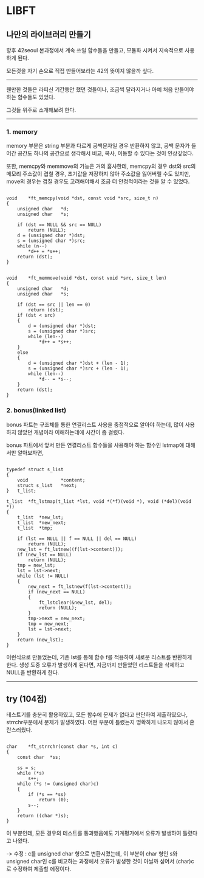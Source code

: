 # LIBFT

## 나만의 라이브러리 만들기

향후 42seoul 본과정에서 계속 쓰일 함수들을 만들고, 모듈화 시켜서 지속적으로 사용하게 된다.

모든것을 자기 손으로 직접 만들어보라는 42의 뜻이지 않을까 싶다.

-----------------------

웬만한 것들은 라피신 기간동안 했던 것들이나, 조금씩 달라지거나 아예 처음 만들어야하는 함수들도 있었다.

그것들 위주로 소개해보려 한다.

----------------------

### 1. memory

memory 부분은 string 부분과 다르게 공백문자일 경우 반환하지 않고, 공백 문자가 들어간 공간도 하나의 공간으로 생각해서 비교, 복사, 이동할 수 있다는 것이 인상깊었다.

또한, memcpy와 memmove의 기능은 거의 흡사한데, memcpy의 경우 dst와 src의 메모리 주소값이 겹칠 경우, 초기값을 저장하지 않아 주소값을 잃어버릴 수도 있지만, move의 경우는 겹칠 경우도 고려해야해서 조금 더 안정적이라는 것을 알 수 있었다.

<pre><code>
void	*ft_memcpy(void *dst, const void *src, size_t n)
{
	unsigned char	*d;
	unsigned char	*s;

	if (dst == NULL && src == NULL)
		return (NULL);
	d = (unsigned char *)dst;
	s = (unsigned char *)src;
	while (n--)
		*d++ = *s++;
	return (dst);
}
</code></pre>


<pre><code>
void	*ft_memmove(void *dst, const void *src, size_t len)
{
	unsigned char	*d;
	unsigned char	*s;

	if (dst == src || len == 0)
		return (dst);
	if (dst < src)
	{
		d = (unsigned char *)dst;
		s = (unsigned char *)src;
		while (len--)
			*d++ = *s++;
	}
	else
	{
		d = (unsigned char *)dst + (len - 1);
		s = (unsigned char *)src + (len - 1);
		while (len--)
			*d-- = *s--;
	}
	return (dst);
}
</code></pre>

### 2. bonus(linked list)

bonus 파트는 구조체를 통한 연결리스트 사용을 중점적으로 알아야 하는데, 많이 사용하지 않았던 개념이라 이해하는데에 시간이 좀 걸렸다.

bonus 파트에서 앞서 만든 연결리스트 함수들을 사용해야 하는 함수인 lstmap애 대해서만 알아보자면,

<pre><code>
typedef struct s_list
{
	void			*content;
	struct s_list	*next;
}	t_list;

t_list	*ft_lstmap(t_list *lst, void *(*f)(void *), void (*del)(void *))
{
	t_list	*new_lst;
	t_list	*new_next;
	t_list	*tmp;

	if (lst == NULL || f == NULL || del == NULL)
		return (NULL);
	new_lst = ft_lstnew((f(lst->content)));
	if (new_lst == NULL)
		return (NULL);
	tmp = new_lst;
	lst = lst->next;
	while (lst != NULL)
	{
		new_next = ft_lstnew(f(lst->content));
		if (new_next == NULL)
		{
			ft_lstclear(&new_lst, del);
			return (NULL);
		}
		tmp->next = new_next;
		tmp = new_next;
		lst = lst->next;
	}
	return (new_lst);
}
</code></pre>

이런식으로 만들었는데, 기존 lst를 통해 함수 f를 적용하여 새로운 리스트를 반환하게 한다. 생성 도중 오류가 발생하게 된다면, 지금까지 만들었던 리스트들을 삭제하고 NULL을 반환하게 한다.

-------------------

## try (104점)

테스트기를 충분히 활용하였고, 모든 함수에 문제가 없다고 판단하여 제출하였으나, strrchr부분에서 문제가 발생하였다. 어떤 부분이 틀렸는지 명확하게 나오지 않아서 혼란스러웠다.

<pre><code>
char	*ft_strrchr(const char *s, int c)
{
	const char	*ss;

	ss = s;
	while (*s)
		s++;
	while (*s != (unsigned char)c)
	{
		if (*s == *ss)
			return (0);
		s--;
	}
	return ((char *)s);
}
</code></pre>

이 부분인데, 모든 경우의 테스트를 통과했음에도 기계평가에서 오류가 발생하여 틀렸다고 나왔다.

-> 수정 : c를 unsigned char 형으로 변환시켰는데, 이 부분이 char 형인 s와 unsigned char인 c를 비교하는 과정에서 오류가 발생한 것이 아닐까 싶어서 (char)c 로 수정하여 제출할 에정이다.
